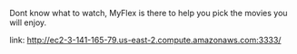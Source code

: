 Dont know what to watch, MyFlex is there to help you pick the movies you will enjoy.

link: http://ec2-3-141-165-79.us-east-2.compute.amazonaws.com:3333/
